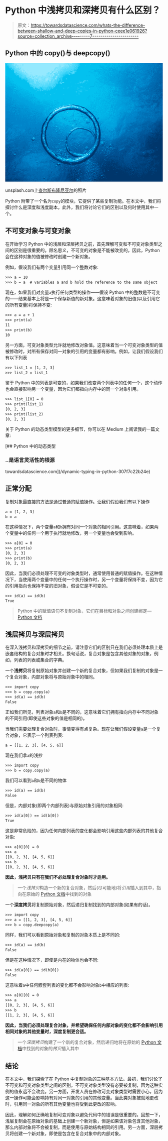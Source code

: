 # Python 中浅拷贝和深拷贝有什么区别？

> 原文：<https://towardsdatascience.com/whats-the-difference-between-shallow-and-deep-copies-in-python-ceee1e061926?source=collection_archive---------7----------------------->

## Python 中的 copy()与 deepcopy()

![](img/848139780e8b63f94b6cb813c99e2221.png)

unsplash.com上[查尔斯布隆尼亚尔](https://unsplash.com/@charlybron)的照片

Python 附带了一个名为`copy`的模块，它提供了某些复制功能。在本文中，我们将探讨什么是深度和浅度副本。此外，我们将讨论它们的区别以及何时使用其中一个。

## 不可变对象与可变对象

在开始学习 Python 中的浅层和深层拷贝之前，首先理解可变和不可变对象类型之间的区别是很重要的。顾名思义，不可变的对象是不能被改变的，因此，Python 会在这种对象的值被修改时创建一个新对象。

例如，假设我们有两个变量引用同一个整数对象:

```
>>> a = 10
>>> b = a  # variables a and b hold the reference to the same object
```

现在，如果我们对变量`a`执行任何类型的操作——假设 Python 中的整数是不可变的——结果基本上将是一个保存新值的新对象。这意味着对象的旧值(以及引用它的所有变量)将保持不变:

```
>>> a = a + 1
>>> print(a)
11
>>> print(b)
10
```

另一方面，可变对象类型允许就地修改对象值。这意味着当一个可变对象类型的值被修改时，对所有保存对同一对象的引用的变量都有影响。例如，让我们假设我们有以下列表

```
>>> list_1 = [1, 2, 3]
>>> list_2 = list_1
```

鉴于 Python 中的列表是可变的，如果我们改变两个列表中的任何一个，这个动作也会直接影响另一个变量，因为它们都指向内存中的同一个对象引用。

```
>>> list_1[0] = 0
>>> print(list_1)
[0, 2, 3]
>>> print(list_2)
[0, 2, 3]
```

关于 Python 的动态类型模型的更多细节，你可以在 Medium 上阅读我的一篇文章:

[](/dynamic-typing-in-python-307f7c22b24e) [## Python 中的动态类型

### ..是语言灵活性的根源

towardsdatascience.com](/dynamic-typing-in-python-307f7c22b24e) 

## 正常分配

复制对象最直接的方法是通过普通的赋值操作。让我们假设我们有以下操作

```
a = [1, 2, 3]
b = a
```

在这种情况下，两个变量`a`和`b`拥有对同一个对象的相同引用。这意味着，如果两个变量中的任何一个用于执行就地修改，另一个变量也会受到影响。

```
>>> a[0] = 0
>>> print(a)
[0, 2, 3]
>>> print(b)
[0, 2, 3]
```

因此，当我们必须处理不可变的对象类型时，通常使用普通的赋值操作。在这种情况下，当使用两个变量中的任何一个执行操作时，另一个变量将保持不变，因为它的引用指向也保持不变的旧对象，假设它是不可变的。

```
>>> id(a) == id(b)
True
```

> Python 中的赋值语句不复制对象，它们在目标和对象之间创建绑定— [Python 文档](https://docs.python.org/3/library/copy.html)

## 浅层拷贝与深层拷贝

在深入浅拷贝和深拷贝的细节之前，请注意它们的区别只在我们必须处理本质上是嵌套结构的复合对象时才相关。换句话说，复合对象是包含其他对象的对象，例如，列表的列表或集合的字典。

一个**浅拷贝**将复制原始对象并创建一个新的复合对象，但如果我们复制的对象是一个复合对象，内部对象将与原始对象中的相同。

```
>>> import copy
>>> b = copy.copy(a)
>>> id(a) == id(b)
False
```

正如我们所见，列表对象`a`和`b`是不同的，这意味着它们拥有指向内存中不同对象的不同引用(即使这些对象的值是相同的)。

当我们需要处理复合对象时，事情变得有点复杂。现在让我们假设变量`a`是一个复合对象，它表示一个列表列表:

```
a = [[1, 2, 3], [4, 5, 6]]
```

现在我们拿`a`的浅抄

```
>>> import copy
>>> b = copy.copy(a)
```

我们可以看到`a`和`b`是不同的物体

```
>>> id(a) == id(b)
False
```

但是，内部对象(即两个内部列表)与原始对象引用的对象相同:

```
>>> id(a[0]) == id(b[0])
True
```

这是非常危险的，因为任何内部列表的变化都会影响引用这些内部列表的其他复合对象:

```
>>> a[0][0] = 0
>>> a
[[0, 2, 3], [4, 5, 6]]
>>> b
[[0, 2, 3], [4, 5, 6]]
```

**因此，浅拷贝只有在我们不必处理复合对象时才适用。**

> 一个*浅拷贝*构造一个新的复合对象，然后(尽可能地)将*引用*插入到其中，指向在原始的 [Python 文档](https://docs.python.org/3/library/copy.html)中找到的对象

一个**深度拷贝**将复制原始对象，然后递归复制找到的内部对象(如果有的话)。

```
>>> import copy
>>> a = [[1, 2, 3], [4, 5, 6]]
>>> b = copy.deepcopy(a)
```

同样，我们可以看到原始对象和复制的对象本质上是不同的:

```
>>> id(a) == id(b)
False
```

但是在这种情况下，即使是内在的物体也会不同:

```
>>> id(a[0]) == id(b[0])
False
```

这意味着`a`中任何嵌套列表的变化都不会影响对象`b`中相应的列表:

```
>>> a[0][0] = 0
>>> a
[[0, 2, 3], [4, 5, 6]]
>>> b
[[1, 2, 3], [4, 5, 6]]
```

**因此，当我们必须处理复合对象，并希望确保任何内部对象的变化都不会影响引用相同对象的其他变量时，深度复制更合适。**

> 一个*深度拷贝*构建了一个新的复合对象，然后递归地将在原始的 [Python 文档](https://docs.python.org/3/library/copy.html)中找到的对象的*拷贝*插入其中

## 结论

在本文中，我们探索了在 Python 中复制对象的三种基本方法。最初，我们讨论了不可变和可变对象类型之间的区别。不可变对象类型没有必要被复制，因为这种实例的值永远不会改变。另一方面，开发人员在修改可变对象类型时需要小心，因为这一操作可能会影响持有对同一对象的引用的其他变量。当此类对象被就地更改时，引用同一对象的所有其他变量也将受到此更改的影响。

因此，理解如何正确地复制可变对象以避免代码中的错误是很重要的。回想一下，浅层复制会在原始对象的基础上创建一个新对象，但是如果该对象包含其他对象，那么内部对象将不会被复制，而是使用与原始结构相同的引用。另一方面，深层拷贝将创建一个新对象，即使是包含在复合对象中的内部对象。
